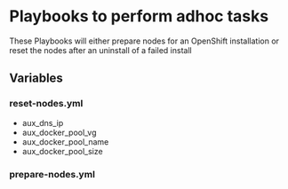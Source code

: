 # Playbooks to perform adhoc tasks

These Playbooks will either prepare nodes for an OpenShift installation or reset the nodes after an uninstall of a failed install

## Variables

### reset-nodes.yml

- aux_dns_ip
- aux_docker_pool_vg
- aux_docker_pool_name
- aux_docker_pool_size

### prepare-nodes.yml
